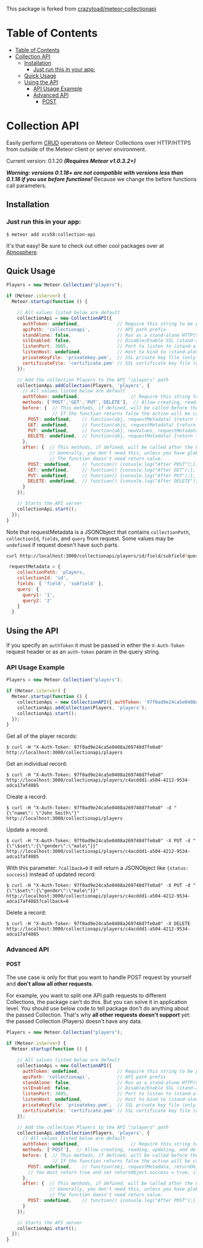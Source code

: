 This package is forked from [crazytoad/meteor-collectionapi](https://github.com/crazytoad/meteor-collectionapi)

Table of Contents
=================

  * [Table of Contents](#table-of-contents)
  * [Collection API](#collection-api)
    * [Installation](#installation)
      * [Just run this in your app:](#just-run-this-in-your-app)
    * [Quick Usage](#quick-usage)
    * [Using the API](#using-the-api)
      * [API Usage Example](#api-usage-example)
      * [Advanced API](#advanced-api)
        * [POST](#post)

Collection API
========

Easily perform [CRUD](http://en.wikipedia.org/wiki/Create,_read,_update_and_delete) operations on Meteor Collections over HTTP/HTTPS from outside of the Meteor client or server environment.


Current version: 0.1.20  ***(Requires Meteor v1.0.3.2+)***

***Warning: versions 0.1.18+ are not compatible with versions less than 0.1.18 if you use before functions!***
Because we change the before functions call parameters.

Installation
-------

### Just run this in your app:

    $ meteor add xcv58:collection-api

It's that easy! Be sure to check out other cool packages over at [Atmosphere](https://atmosphere.meteor.com/).


Quick Usage
-------

```javascript
Players = new Meteor.Collection("players");

if (Meteor.isServer) {
  Meteor.startup(function () {

    // All values listed below are default
    collectionApi = new CollectionAPI({
      authToken: undefined,              // Require this string to be passed in on each request
      apiPath: 'collectionapi',          // API path prefix
      standAlone: false,                 // Run as a stand-alone HTTP(S) server
      sslEnabled: false,                 // Disable/Enable SSL (stand-alone only)
      listenPort: 3005,                  // Port to listen to (stand-alone only)
      listenHost: undefined,             // Host to bind to (stand-alone only)
      privateKeyFile: 'privatekey.pem',  // SSL private key file (only used if SSL is enabled)
      certificateFile: 'certificate.pem' // SSL certificate key file (only used if SSL is enabled)
    });

    // Add the collection Players to the API "/players" path
    collectionApi.addCollection(Players, 'players', {
      // All values listed below are default
      authToken: undefined,                   // Require this string to be passed in on each request
      methods: ['POST','GET','PUT','DELETE'],  // Allow creating, reading, updating, and deleting
      before: {  // This methods, if defined, will be called before the POST/GET/PUT/DELETE actions are performed on the collection.
                 // If the function returns false the action will be canceled, if you return true the action will take place.
        POST: undefined,    // function(obj, requestMetadata) {return true/false;},
        GET: undefined,     // function(objs, requestMetadata) {return true/false;},
        PUT: undefined,     // function(obj, newValues, requestMetadata) {return true/false;},
        DELETE: undefined,  // function(obj, requestMetadata) {return true/false;}
      },
      after: {  // This methods, if defined, will be called after the POST/GET/PUT/DELETE actions are performed on the collection.
                // Generally, you don't need this, unless you have global variable to reflect data inside collection.
                // The function doesn't need return value.
        POST: undefined,    // function() {console.log("After POST");},
        GET: undefined,     // function() {console.log("After GET");},
        PUT: undefined,     // function() {console.log("After PUT");},
        DELETE: undefined,  // function() {console.log("After DELETE");},
      }
    });

    // Starts the API server
    collectionApi.start();
  });
}
```

Note that requestMetadata is a JSONObject that contains
```collectionPath```, ```collectionId```, ```fields```, and ```query``` from request.
Some values may be ```undefined``` if request doesn't have such parts.

```bash
curl http://localhost:3000/collectionapi/players/id/field/subfield?query1=1&query2=2 -d '{"a" : 1}'
```

```javascript
 requestMetadata = {
    collectionPath: 'players,
    collectionId: 'id',
    fields: [ 'field', 'subfield' ],
    query: {
      query1: '1',
      query2: '2'
    }
  }
```

Using the API
-------

If you specify an `authToken` it must be passed in either the `X-Auth-Token` request header or as an `auth-token` param in the query string.


### API Usage Example

```javascript
Players = new Meteor.Collection("players");

if (Meteor.isServer) {
  Meteor.startup(function () {
    collectionApi = new CollectionAPI({ authToken: '97f0ad9e24ca5e0408a269748d7fe0a0' });
    collectionApi.addCollection(Players, 'players');
    collectionApi.start();
  });
}
```

Get all of the player records:

    $ curl -H "X-Auth-Token: 97f0ad9e24ca5e0408a269748d7fe0a0" http://localhost:3000/collectionapi/players

Get an individual record:

    $ curl -H "X-Auth-Token: 97f0ad9e24ca5e0408a269748d7fe0a0" http://localhost:3000/collectionapi/players/c4acddd1-a504-4212-9534-adca17af4885

Create a record:

    $ curl -H "X-Auth-Token: 97f0ad9e24ca5e0408a269748d7fe0a0" -d "{\"name\": \"John Smith\"}" http://localhost:3000/collectionapi/players

Update a record:

    $ curl -H "X-Auth-Token: 97f0ad9e24ca5e0408a269748d7fe0a0" -X PUT -d "{\"\$set\":{\"gender\":\"male\"}}" http://localhost:3000/collectionapi/players/c4acddd1-a504-4212-9534-adca17af4885

With this parameter: ```?callback=0``` it will return a JSONObject like ```{status: success}``` instead of updated record:

    $ curl -H "X-Auth-Token: 97f0ad9e24ca5e0408a269748d7fe0a0" -X PUT -d "{\"\$set\":{\"gender\":\"male\"}}" http://localhost:3000/collectionapi/players/c4acddd1-a504-4212-9534-adca17af4885?callback=0

Delete a record:

    $ curl -H "X-Auth-Token: 97f0ad9e24ca5e0408a269748d7fe0a0" -X DELETE http://localhost:3000/collectionapi/players/c4acddd1-a504-4212-9534-adca17af4885

### Advanced API

#### POST
The use case is only for that you want to handle POST request by yourself and **don't allow all other requests**.

For example, you want to split one API path requests to different Collections, the package can't do this.
But you can solve it in application level.
You should use below code to tell package don't do anything about the passed Collection.
That's why **all other requests doesn't support** yet: the passed Collection (Players) doesn't have any data.

```javascript
Players = new Meteor.Collection("players");

if (Meteor.isServer) {
  Meteor.startup(function () {

    // All values listed below are default
    collectionApi = new CollectionAPI({
      authToken: undefined,              // Require this string to be passed in on each request
      apiPath: 'collectionapi',          // API path prefix
      standAlone: false,                 // Run as a stand-alone HTTP(S) server
      sslEnabled: false,                 // Disable/Enable SSL (stand-alone only)
      listenPort: 3005,                  // Port to listen to (stand-alone only)
      listenHost: undefined,             // Host to bind to (stand-alone only)
      privateKeyFile: 'privatekey.pem',  // SSL private key file (only used if SSL is enabled)
      certificateFile: 'certificate.pem' // SSL certificate key file (only used if SSL is enabled)
    });

    // Add the collection Players to the API "/players" path
    collectionApi.addCollection(Players, 'players', {
      // All values listed below are default
      authToken: undefined,                   // Require this string to be passed in on each request
      methods: ['POST'],  // Allow creating, reading, updating, and deleting
      before: {  // This methods, if defined, will be called before the POST/GET/PUT/DELETE actions are performed on the collection.
                 // If the function returns false the action will be canceled, if you return true the action will take place.
        POST: undefined,    // function(obj, requestMetadata, returnObject) {do everything you wanna; returnObject.success = true; returnObject.statusCode = 201; returnObject.body = {"satus": "success"}; return true;},
        // You must return true and set returnObject.success = true, if you want to return the statusCode and body to client! If you return false it will works like ordinary api.
      },
      after: {  // This methods, if defined, will be called after the POST/GET/PUT/DELETE actions are performed on the collection.
                // Generally, you don't need this, unless you have global variable to reflect data inside collection.
                // The function doesn't need return value.
        POST: undefined,    // function() {console.log("After POST");},
      }
    });

    // Starts the API server
    collectionApi.start();
  });
}
```
